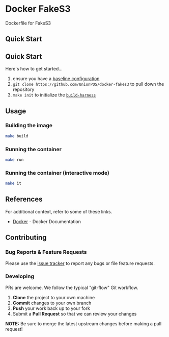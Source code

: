 <!--

  ** DO NOT EDIT THIS FILE
  **
  ** This file was automatically generated by the `build-harness`.
  ** 1) Make all changes to `README.yaml`
  ** 2) Run `make init` (you only need to do this once)
  ** 3) Run`make readme` to rebuild this file.
  **

  -->
# Docker FakeS3



Dockerfile for FakeS3

## Quick Start

## Quick Start

Here's how to get started...

1. ensure you have a [baseline configuration](https://github.com/UnionPOS/baseline/)
1. `git clone https://github.com/UnionPOS/docker-fakes3` to pull down the repository
1. `make init` to initialize the [`build-harness`](https://github.com/UnionPOS/build-harness/)





## Usage

### Building the image

```sh
make build
```

### Running the container

```bash
make run
```

### Running the container (interactive mode)

```bash
make it
```
## References

For additional context, refer to some of these links.

- [Docker](https://docs.docker.com/) - Docker Documentation
## Contributing

### Bug Reports & Feature Requests

Please use the [issue tracker](https://github.com/UnionPOS/docker-fakes3/issues) to report any bugs or file feature requests.

### Developing

PRs are welcome. We follow the typical "git-flow" Git workflow.

 1. **Clone** the project to your own machine
 1. **Commit** changes to your own branch
 1. **Push** your work back up to your fork
 1. Submit a **Pull Request** so that we can review your changes

**NOTE:** Be sure to merge the latest upstream changes before making a pull request!
